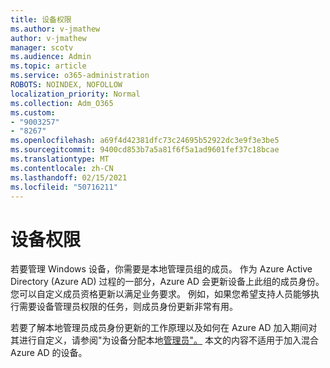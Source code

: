 ```yaml
---
title: 设备权限
ms.author: v-jmathew
author: v-jmathew
manager: scotv
ms.audience: Admin
ms.topic: article
ms.service: o365-administration
ROBOTS: NOINDEX, NOFOLLOW
localization_priority: Normal
ms.collection: Adm_O365
ms.custom:
- "9003257"
- "8267"
ms.openlocfilehash: a69f4d42381dfc73c24695b52922dc3e9f3e3be5
ms.sourcegitcommit: 9400cd853b7a5a81f6f5a1ad9601fef37c18bcae
ms.translationtype: MT
ms.contentlocale: zh-CN
ms.lasthandoff: 02/15/2021
ms.locfileid: "50716211"
---
```

# <a name="device-permissions"></a>设备权限

若要管理 Windows 设备，你需要是本地管理员组的成员。 作为 Azure Active Directory (Azure AD) 过程的一部分，Azure AD 会更新设备上此组的成员身份。 您可以自定义成员资格更新以满足业务要求。 例如，如果您希望支持人员能够执行需要设备管理员权限的任务，则成员身份更新非常有用。

若要了解本地管理员成员身份更新的工作原理以及如何在 Azure AD 加入期间对其进行自定义，请参阅"为设备分配本地[管理员"。](https://docs.microsoft.com/azure/active-directory/devices/assign-local-admin) 本文的内容不适用于加入混合 Azure AD 的设备。
